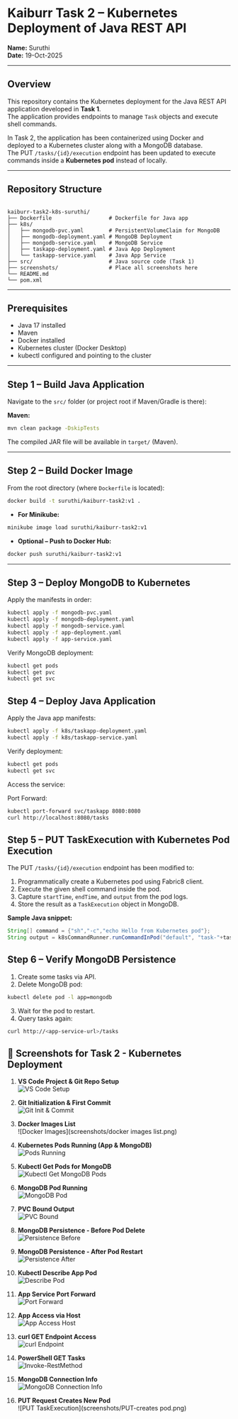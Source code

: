 
# Kaiburr Task 2 – Kubernetes Deployment of Java REST API

**Name:** Suruthi  
**Date:** 19-Oct-2025  

---

## **Overview**

This repository contains the Kubernetes deployment for the Java REST API application developed in **Task 1**.  
The application provides endpoints to manage `Task` objects and execute shell commands.  

In Task 2, the application has been containerized using Docker and deployed to a Kubernetes cluster along with a MongoDB database.  
The PUT `/tasks/{id}/execution` endpoint has been updated to execute commands inside a **Kubernetes pod** instead of locally.  

---

## **Repository Structure**

```

kaiburr-task2-k8s-suruthi/
├── Dockerfile                  # Dockerfile for Java app
├── k8s/
│   ├── mongodb-pvc.yaml        # PersistentVolumeClaim for MongoDB
│   ├── mongodb-deployment.yaml # MongoDB Deployment
│   ├── mongodb-service.yaml    # MongoDB Service
│   ├── taskapp-deployment.yaml # Java App Deployment
│   └── taskapp-service.yaml    # Java App Service
├── src/                        # Java source code (Task 1)
├── screenshots/                # Place all screenshots here
└── README.md
└── pom.xml
````

---

## **Prerequisites**

- Java 17 installed  
- Maven 
- Docker installed  
- Kubernetes cluster (Docker Desktop)  
- kubectl configured and pointing to the cluster  

---

## **Step 1 – Build Java Application**

Navigate to the `src/` folder (or project root if Maven/Gradle is there):

**Maven:**
```bash
mvn clean package -DskipTests
````

The compiled JAR file will be available in `target/` (Maven).

---

## **Step 2 – Build Docker Image**

From the root directory (where `Dockerfile` is located):

```bash
docker build -t suruthi/kaiburr-task2:v1 .
```

* **For Minikube:**

```bash
minikube image load suruthi/kaiburr-task2:v1
```

* **Optional – Push to Docker Hub:**

```bash
docker push suruthi/kaiburr-task2:v1
```

---

## **Step 3 – Deploy MongoDB to Kubernetes**

Apply the manifests in order:

```bash
kubectl apply -f mongodb-pvc.yaml
kubectl apply -f mongodb-deployment.yaml
kubectl apply -f mongodb-service.yaml
kubectl apply -f app-deployment.yaml
kubectl apply -f app-service.yaml

```

Verify MongoDB deployment:

```bash
kubectl get pods
kubectl get pvc
kubectl get svc
```

## **Step 4 – Deploy Java Application**

Apply the Java app manifests:

```bash
kubectl apply -f k8s/taskapp-deployment.yaml
kubectl apply -f k8s/taskapp-service.yaml
```

Verify deployment:

```bash
kubectl get pods
kubectl get svc
```

Access the service:

Port Forward:

```bash
kubectl port-forward svc/taskapp 8080:8080
curl http://localhost:8080/tasks
```

## **Step 5 – PUT TaskExecution with Kubernetes Pod Execution**

The PUT `/tasks/{id}/execution` endpoint has been modified to:

1. Programmatically create a Kubernetes pod using Fabric8 client.
2. Execute the given shell command inside the pod.
3. Capture `startTime`, `endTime`, and `output` from the pod logs.
4. Store the result as a `TaskExecution` object in MongoDB.

**Sample Java snippet:**

```java
String[] command = {"sh","-c","echo Hello from Kubernetes pod"};
String output = k8sCommandRunner.runCommandInPod("default", "task-"+taskId, command, 60);
```



## **Step 6 – Verify MongoDB Persistence**

1. Create some tasks via API.
2. Delete MongoDB pod:

```bash
kubectl delete pod -l app=mongodb
```

3. Wait for the pod to restart.
4. Query tasks again:

```bash
curl http://<app-service-url>/tasks
```


## 📸 Screenshots for Task 2 - Kubernetes Deployment

1. **VS Code Project & Git Repo Setup**  
   ![VS Code Setup](screenshots/vs-code-setup.png)

2. **Git Initialization & First Commit**  
   ![Git Init & Commit](screenshots/git-repo-setup.png)

3. **Docker Images List**  
   ![Docker Images](screenshots/docker images list.png)

4. **Kubernetes Pods Running (App & MongoDB)**  
   ![Pods Running](screenshots/pods_running.png)

5. **Kubectl Get Pods for MongoDB**  
   ![Kubectl Get MongoDB Pods](screenshots/kubectl-get-pods-mongodb.png)

6. **MongoDB Pod Running**  
   ![MongoDB Pod](screenshots/mongodb-pod-running.png)

7. **PVC Bound Output**  
   ![PVC Bound](screenshots/pvc-bound.png)

8. **MongoDB Persistence - Before Pod Delete**  
   ![Persistence Before](screenshots/mongodb-persistence-before.png)

9. **MongoDB Persistence - After Pod Restart**  
   ![Persistence After](screenshots/mongodb-persistence-after.png)

10. **Kubectl Describe App Pod**  
    ![Describe Pod](screenshots/taskapp-describe.png)

11. **App Service Port Forward**  
    ![Port Forward](screenshots/port-forward.png)

12. **App Access via Host**  
    ![App Access Host](screenshots/app-access-host.png)

13. **curl GET Endpoint Access**  
    ![curl Endpoint](screenshots/curl-get-tasks.png)

14. **PowerShell GET Tasks**  
    ![Invoke-RestMethod](screenshots/invoke-restmethod.png)

15. **MongoDB Connection Info**  
    ![MongoDB Connection Info](screenshots/mongodb-connection.png)

16. **PUT Request Creates New Pod**  
    ![PUT TaskExecution](screenshots/PUT-creates pod.png)
